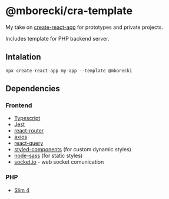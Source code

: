 # @mborecki/cra-template

My take on [create-react-app](https://github.com/facebook/create-react-app) for prototypes and private projects.

Includes template for PHP backend server.

## Intalation

```
npx create-react-app my-app --template @mborecki
```

## Dependencies

### Frontend

* [Typescript](https://www.typescriptlang.org/)
* [Jest](https://jestjs.io/)
* [react-router](https://reacttraining.com/react-router/web/guides/quick-start)
* [axios](https://github.com/axios/axios)
* [react-query](https://github.com/tannerlinsley/react-query)
* [styled-components](https://styled-components.com/) (for custom dynamic styles)
* [node-sass](https://github.com/sass/node-sass) (for static styles)
* [socket.io](https://socket.io/) - web socket comunication

### PHP

* [Slim 4](https://www.slimframework.com/)
